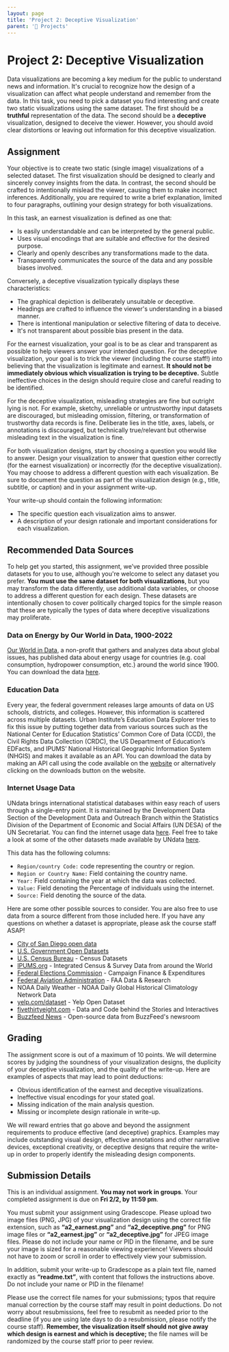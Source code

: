 ```yaml
---
layout: page
title: 'Project 2: Deceptive Visualization'
parent: '📝 Projects'
---
```


# Project 2: Deceptive Visualization

Data visualizations are becoming a key medium for the public to understand news and information. It's crucial to recognize how the design of a visualization can affect what people understand and remember from the data. In this task, you need to pick a dataset you find interesting and create two static visualizations using the same dataset. The first should be a **truthful** representation of the data. The second should be a **deceptive** visualization, designed to deceive the viewer. However, you should avoid clear distortions or leaving out information for this deceptive visualization.

## Assignment

Your objective is to create two static (single image) visualizations of a selected dataset. The first visualization should be designed to clearly and sincerely convey insights from the data. In contrast, the second should be crafted to intentionally mislead the viewer, causing them to make incorrect inferences. Additionally, you are required to write a brief explanation, limited to four paragraphs, outlining your design strategy for both visualizations.

In this task, an earnest visualization is defined as one that:

- Is easily understandable and can be interpreted by the general public.
- Uses visual encodings that are suitable and effective for the desired purpose.
- Clearly and openly describes any transformations made to the data.
- Transparently communicates the source of the data and any possible biases involved.

Conversely, a deceptive visualization typically displays these characteristics:

- The graphical depiction is deliberately unsuitable or deceptive.
- Headings are crafted to influence the viewer's understanding in a biased manner.
- There is intentional manipulation or selective filtering of data to deceive.
- It's not transparent about possible bias present in the data.

For the earnest visualization, your goal is to be as clear and transparent as possible to help viewers answer your intended question. For the deceptive visualization, your goal is to trick the viewer (including the course staff!) into believing that the visualization is legitimate and earnest. **It should not be immediately obvious which visualization is trying to be deceptive.** Subtle ineffective choices in the design should require close and careful reading to be identified.

For the deceptive visualization, misleading strategies are fine but outright lying is not. For example, sketchy, unreliable or untrustworthy input datasets are discouraged, but misleading omission, filtering, or transformation of trustworthy data records is fine. Deliberate lies in the title, axes, labels, or annotations is discouraged, but technically true/relevant but otherwise misleading text in the visualization is fine.

For both visualization designs, start by choosing a question you would like to answer. Design your visualization to answer that question either correctly (for the earnest visualization) or incorrectly (for the deceptive visualization). You may choose to address a different question with each visualization. Be sure to document the question as part of the visualization design (e.g., title, subtitle, or caption) and in your assignment write-up.

Your write-up should contain the following information:

- The specific question each visualization aims to answer.
- A description of your design rationale and important considerations for each visualization.

## Recommended Data Sources

To help get you started, this assignment, we’ve provided three possible datasets for you to use, although you're welcome to select any dataset you prefer. **You must use the same dataset for both visualizations**, but you may transform the data differently, use additional data variables, or choose to address a different question for each design. These datasets are intentionally chosen to cover politically charged topics for the simple reason that these are typically the types of data where deceptive visualizations may proliferate.

### Data on Energy by Our World in Data, 1900-2022

[Our World in Data][link], a non-profit that gathers and analyzes data about global issues, has published data about energy usage for countries (e.g. coal consumption, hydropower consumption, etc.) around the world since 1900. You can download the data [here][link2].

[link]: https://ourworldindata.org/
[link2]: https://github.com/owid/energy-data?tab=readme-ov-file#data-on-energy-by-our-world-in-data

### Education Data

Every year, the federal government releases large amounts of data on US schools, districts, and colleges. However, this information is scattered across multiple datasets. Urban Institute’s Education Data Explorer tries to fix this issue by putting together data from various sources such as the National Center for Education Statistics’ Common Core of Data (CCD), the Civil Rights Data Collection (CRDC), the US Department of Education’s EDFacts, and IPUMS’ National Historical Geographic Information System (NHGIS) and makes it available as an API. You can download the data by making an API call using the code available on the [website][link3] or alternatively clicking on the downloads button on the website.

[link3]: https://educationdata.urban.org/documentation/schools.html#overview

### Internet Usage Data

UNdata brings international statistical databases within easy reach of users through a single-entry point. It is maintained by the Development Data Section of the Development Data and Outreach Branch within the Statistics Division of the Department of Economic and Social Affairs (UN DESA) of the UN Secretariat. You can find the internet usage data [here][link4]. Feel free to take a look at some of the other datasets made available by UNdata [here][link5].

This data has the following columns:

- `Region/country Code:` code representing the country or region.
- `Region or Country Name:` Field containing the country name.
- `Year:` Field containing the year at which the data was collected.
- `Value:` Field denoting the Percentage of individuals using the internet.
- `Source:` Field denoting the source of the data.

[link4]: https://github.com/dsc-courses/dsc106-wi24/raw/gh-pages/resources/data/Internet_data.csv
[link5]: https://data.un.org/

Here are some other possible sources to consider. You are also free to use data from a source different from those included here. If you have any questions on whether a dataset is appropriate, please ask the course staff ASAP!

- [City of San Diego open data][link6]
- [U.S. Government Open Datasets][link7]
- [U.S. Census Bureau][link8] - Census Datasets
- [IPUMS.org][link9] - Integrated Census & Survey Data from around the World
- [Federal Elections Commission][link10] - Campaign Finance & Expenditures
- [Federal Aviation Administration][link11] - FAA Data & Research
- NOAA Daily Weather - NOAA Daily Global Historical Climatology Network Data
- [yelp.com/dataset][link12] - Yelp Open Dataset
- [fivethirtyeight.com][link13] - Data and Code behind the Stories and Interactives
- [Buzzfeed News][link14] - Open-source data from BuzzFeed's newsroom

[link6]: https://data.sandiego.gov/
[link7]: data.gov
[link8]: https://www.census.gov/data.html
[link9]: https://www.ipums.org/
[link10]: https://www.fec.gov/data/
[link11]: https://www.faa.gov/data_research/
[link12]: https://www.yelp.com/dataset
[link13]: https://github.com/fivethirtyeight/data/
[link14]: https://github.com/BuzzFeedNews

## Grading

The assignment score is out of a maximum of 10 points. We will determine scores by judging the soundness of your visualization designs, the duplicity of your deceptive visualization, and the quality of the write-up. Here are examples of aspects that may lead to point deductions:

- Obvious identification of the earnest and deceptive visualizations.
- Ineffective visual encodings for your stated goal.
- Missing indication of the main analysis question.
- Missing or incomplete design rationale in write-up.

We will reward entries that go above and beyond the assignment requirements to produce effective (and deceptive) graphics. Examples may include outstanding visual design, effective annotations and other narrative devices, exceptional creativity, or deceptive designs that require the write-up in order to properly identify the misleading design components.

## Submission Details

This is an individual assignment. **You may not work in groups**. Your completed assignment is due on **Fri 2/2, by 11:59 pm**.

You must submit your assignment using Gradescope. Please upload two image files (PNG, JPG) of your visualization design using the correct file extension, such as **“a2_earnest.png”** and **“a2_deceptive.png”** for PNG image files or **“a2_earnest.jpg”** or **“a2_deceptive.jpg”** for JPEG image files. Please do not include your name or PID in the filename, and be sure your image is sized for a reasonable viewing experience! Viewers should not have to zoom or scroll in order to effectively view your submission.

In addition, submit your write-up to Gradescope as a plain text file, named exactly as **“readme.txt”**, with content that follows the instructions above. Do not include your name or PID in the filename!

Please use the correct file names for your submissions; typos that require manual correction by the course staff may result in point deductions. Do not worry about resubmissions, feel free to resubmit as needed prior to the deadline (if you are using late days to do a resubmission, please notify the course staff). **Remember, the visualization itself should not give away which design is earnest and which is deceptive;** the file names will be randomized by the course staff prior to peer review.